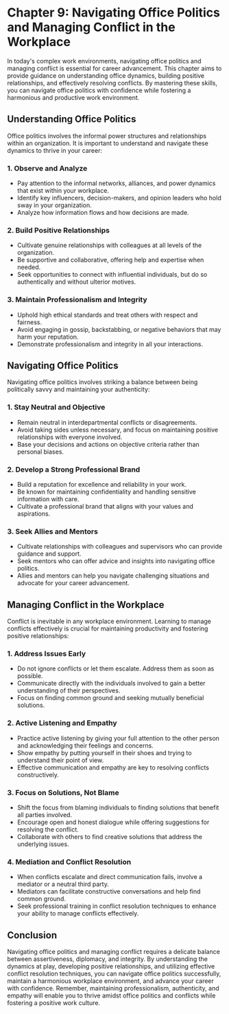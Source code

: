 Chapter 9: Navigating Office Politics and Managing Conflict in the Workplace
============================================================================

In today's complex work environments, navigating office politics and managing conflict is essential for career advancement. This chapter aims to provide guidance on understanding office dynamics, building positive relationships, and effectively resolving conflicts. By mastering these skills, you can navigate office politics with confidence while fostering a harmonious and productive work environment.

Understanding Office Politics
-----------------------------

Office politics involves the informal power structures and relationships within an organization. It is important to understand and navigate these dynamics to thrive in your career:

### 1. **Observe and Analyze**

* Pay attention to the informal networks, alliances, and power dynamics that exist within your workplace.
* Identify key influencers, decision-makers, and opinion leaders who hold sway in your organization.
* Analyze how information flows and how decisions are made.

### 2. **Build Positive Relationships**

* Cultivate genuine relationships with colleagues at all levels of the organization.
* Be supportive and collaborative, offering help and expertise when needed.
* Seek opportunities to connect with influential individuals, but do so authentically and without ulterior motives.

### 3. **Maintain Professionalism and Integrity**

* Uphold high ethical standards and treat others with respect and fairness.
* Avoid engaging in gossip, backstabbing, or negative behaviors that may harm your reputation.
* Demonstrate professionalism and integrity in all your interactions.

Navigating Office Politics
--------------------------

Navigating office politics involves striking a balance between being politically savvy and maintaining your authenticity:

### 1. **Stay Neutral and Objective**

* Remain neutral in interdepartmental conflicts or disagreements.
* Avoid taking sides unless necessary, and focus on maintaining positive relationships with everyone involved.
* Base your decisions and actions on objective criteria rather than personal biases.

### 2. **Develop a Strong Professional Brand**

* Build a reputation for excellence and reliability in your work.
* Be known for maintaining confidentiality and handling sensitive information with care.
* Cultivate a professional brand that aligns with your values and aspirations.

### 3. **Seek Allies and Mentors**

* Cultivate relationships with colleagues and supervisors who can provide guidance and support.
* Seek mentors who can offer advice and insights into navigating office politics.
* Allies and mentors can help you navigate challenging situations and advocate for your career advancement.

Managing Conflict in the Workplace
----------------------------------

Conflict is inevitable in any workplace environment. Learning to manage conflicts effectively is crucial for maintaining productivity and fostering positive relationships:

### 1. **Address Issues Early**

* Do not ignore conflicts or let them escalate. Address them as soon as possible.
* Communicate directly with the individuals involved to gain a better understanding of their perspectives.
* Focus on finding common ground and seeking mutually beneficial solutions.

### 2. **Active Listening and Empathy**

* Practice active listening by giving your full attention to the other person and acknowledging their feelings and concerns.
* Show empathy by putting yourself in their shoes and trying to understand their point of view.
* Effective communication and empathy are key to resolving conflicts constructively.

### 3. **Focus on Solutions, Not Blame**

* Shift the focus from blaming individuals to finding solutions that benefit all parties involved.
* Encourage open and honest dialogue while offering suggestions for resolving the conflict.
* Collaborate with others to find creative solutions that address the underlying issues.

### 4. **Mediation and Conflict Resolution**

* When conflicts escalate and direct communication fails, involve a mediator or a neutral third party.
* Mediators can facilitate constructive conversations and help find common ground.
* Seek professional training in conflict resolution techniques to enhance your ability to manage conflicts effectively.

Conclusion
----------

Navigating office politics and managing conflict requires a delicate balance between assertiveness, diplomacy, and integrity. By understanding the dynamics at play, developing positive relationships, and utilizing effective conflict resolution techniques, you can navigate office politics successfully, maintain a harmonious workplace environment, and advance your career with confidence. Remember, maintaining professionalism, authenticity, and empathy will enable you to thrive amidst office politics and conflicts while fostering a positive work culture.
